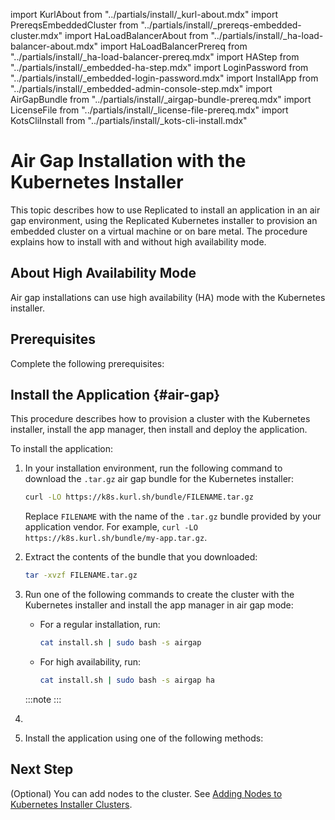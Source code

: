 import KurlAbout from "../partials/install/_kurl-about.mdx"
import PrereqsEmbeddedCluster from "../partials/install/_prereqs-embedded-cluster.mdx"
import HaLoadBalancerAbout from "../partials/install/_ha-load-balancer-about.mdx"
import HaLoadBalancerPrereq from "../partials/install/_ha-load-balancer-prereq.mdx"
import HAStep from "../partials/install/_embedded-ha-step.mdx"
import LoginPassword from "../partials/install/_embedded-login-password.mdx"
import InstallApp from "../partials/install/_embedded-admin-console-step.mdx"
import AirGapBundle from "../partials/install/_airgap-bundle-prereq.mdx"
import LicenseFile from "../partials/install/_license-file-prereq.mdx"
import KotsCliInstall from "../partials/install/_kots-cli-install.mdx"

# Air Gap Installation with the Kubernetes Installer

This topic describes how to use Replicated to install an application in an air gap environment, using the Replicated Kubernetes installer to provision an embedded cluster on a virtual machine or on bare metal. The procedure explains how to install with and without high availability mode.

<KurlAbout/>

## About High Availability Mode

Air gap installations can use high availability (HA) mode with the Kubernetes installer.

<HaLoadBalancerAbout/>

## Prerequisites

Complete the following prerequisites:

<PrereqsEmbeddedCluster/>

<AirGapBundle/>

<LicenseFile/>

<HaLoadBalancerPrereq/>

## Install the Application {#air-gap}

This procedure describes how to provision a cluster with the Kubernetes installer, install the app manager, then install and deploy the application.

To install the application:

1. In your installation environment, run the following command to download the `.tar.gz` air gap bundle for the Kubernetes installer:

   ```bash
   curl -LO https://k8s.kurl.sh/bundle/FILENAME.tar.gz
   ```

   Replace `FILENAME` with the name of the `.tar.gz` bundle provided by your application vendor. For example, `curl -LO https://k8s.kurl.sh/bundle/my-app.tar.gz`.

1. Extract the contents of the bundle that you downloaded:

   ```bash
   tar -xvzf FILENAME.tar.gz
   ```

1. Run one of the following commands to create the cluster with the Kubernetes installer and install the app manager in air gap mode: 

    - For a regular installation, run:

      ```bash
      cat install.sh | sudo bash -s airgap
      ```

    - For high availability, run:

      ```bash
      cat install.sh | sudo bash -s airgap ha
      ```

    :::note
    <LoginPassword/>
    :::

  1. <HAStep/>
  
  1. Install the application using one of the following methods:

      <InstallApp/>

## Next Step

(Optional) You can add nodes to the cluster. See [Adding Nodes to Kubernetes Installer Clusters](cluster-management-add-nodes).